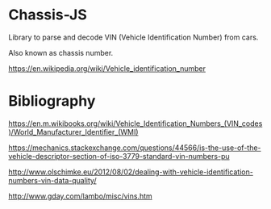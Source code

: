 
# Chassis-JS

Library to parse and decode VIN (Vehicle Identification Number) from cars.

Also known as chassis number.

https://en.wikipedia.org/wiki/Vehicle_identification_number


# Bibliography

https://en.m.wikibooks.org/wiki/Vehicle_Identification_Numbers_(VIN_codes)/World_Manufacturer_Identifier_(WMI)

https://mechanics.stackexchange.com/questions/44566/is-the-use-of-the-vehicle-descriptor-section-of-iso-3779-standard-vin-numbers-pu


http://www.olschimke.eu/2012/08/02/dealing-with-vehicle-identification-numbers-vin-data-quality/

http://www.gday.com/lambo/misc/vins.htm

